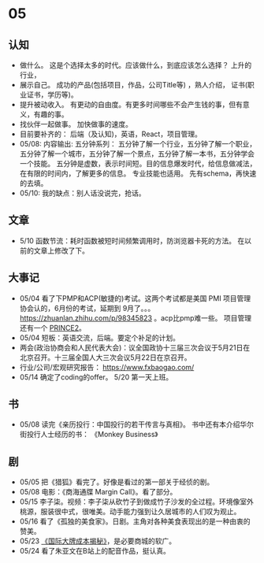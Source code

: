 # 05
## 认知
* 做什么。 这是个选择太多的时代。应该做什么，到底应该怎么选择？ 上升的行业，
* 展示自己。 成功的产品(包括项目，作品，公司Title等) ，熟人介绍， 证书(职业证书，学历等)。
* 提升被动收入。 有更动的自由度。有更多时间哪些不会产生钱的事，但有意义，有趣的事。
* 找伙伴一起做事。 加快做事的速度。
* 目前要补齐的： 后端（及认知)，英语，React，项目管理。
* 05/08: 内容输出: 五分钟系列： 五分钟了解一个行业，五分钟了解一个职业，五分钟了解一个城市，五分钟了解一个景点，五分钟了解一本书，五分钟学会一个技能。 五分钟是虚数，表示时间短。目的信息爆发时代，给信息做减法，在有限的时间内，了解更多的信息。 专业技能也适用。 先有schema，再快速的去填。
* 05/10: 我的缺点：别人话没说完，抢话。

## 文章
* 5/10 函数节流：耗时函数被短时间频繁调用时，防浏览器卡死的方法。 在以前的文章上修改了下。

## 大事记
* 05/04 看了下PMP和ACP(敏捷的)考试。这两个考试都是美国 PMI 项目管理协会认的，6月份的考试，延期到 9月了。。。 https://zhuanlan.zhihu.com/p/98345823  。acp比pmp难一些。 项目管理还有一个 [PRINCE2](https://baike.baidu.com/item/PRINCE2/4525398)。
* 05/04 短板：英语交流，后端。要定个补足的计划。
* 两会(政治协商会和人民代表大会)：议全国政协十三届三次会议于5月21日在北京召开。 ​​​​十三届全国人大三次会议5月22日在京召开。
* 行业/公司/宏观研究报告： https://www.fxbaogao.com/
* 05/14 确定了coding的offer。 5/20 第一天上班。

## 书
* 05/08 读完《亲历投行：中国投行的若干传言与真相》。 书中还有本介绍华尔街投行人士经历的书： 《Monkey Business》

## 剧
* 05/05 把《猎狐》看完了。好像是看过的第一部关于经侦的剧。
* 05/08 电影：《商海通牒 Margin Call》。看了部分。
* 05/15 李子柒。视频：李子柒从砍竹子到做成竹子沙发的全过程。环境像室外桃源，服装很中式，很唯美。动手能力强到让久居城市的人们叹为观止。
* 05/16 看了《孤独的美食家》。日剧。主角对各种美食表现出的是一种由衷的赞美。
* 05/23 [《国际大牌成本揭秘》](https://www.bilibili.com/video/av31287408/)，是必要商城的软广。
* 05/24 看了朱亚文在B站上的配音作品，挺认真。